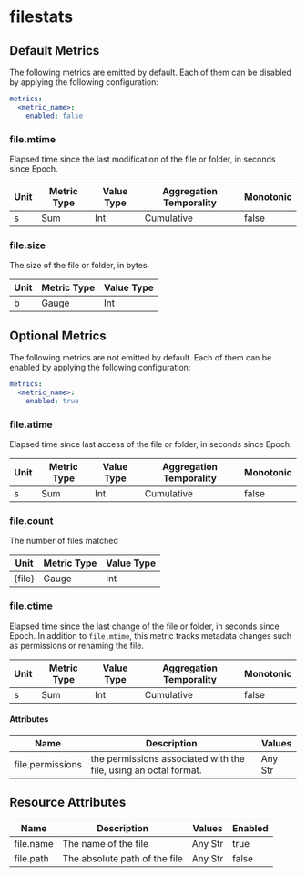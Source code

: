 [comment]: <> (Code generated by mdatagen. DO NOT EDIT.)

# filestats

## Default Metrics

The following metrics are emitted by default. Each of them can be disabled by applying the following configuration:

```yaml
metrics:
  <metric_name>:
    enabled: false
```

### file.mtime

Elapsed time since the last modification of the file or folder, in seconds since Epoch.

| Unit | Metric Type | Value Type | Aggregation Temporality | Monotonic |
| ---- | ----------- | ---------- | ----------------------- | --------- |
| s | Sum | Int | Cumulative | false |

### file.size

The size of the file or folder, in bytes.

| Unit | Metric Type | Value Type |
| ---- | ----------- | ---------- |
| b | Gauge | Int |

## Optional Metrics

The following metrics are not emitted by default. Each of them can be enabled by applying the following configuration:

```yaml
metrics:
  <metric_name>:
    enabled: true
```

### file.atime

Elapsed time since last access of the file or folder, in seconds since Epoch.

| Unit | Metric Type | Value Type | Aggregation Temporality | Monotonic |
| ---- | ----------- | ---------- | ----------------------- | --------- |
| s | Sum | Int | Cumulative | false |

### file.count

The number of files matched

| Unit | Metric Type | Value Type |
| ---- | ----------- | ---------- |
| {file} | Gauge | Int |

### file.ctime

Elapsed time since the last change of the file or folder, in seconds since Epoch. In addition to `file.mtime`, this metric tracks metadata changes such as permissions or renaming the file.

| Unit | Metric Type | Value Type | Aggregation Temporality | Monotonic |
| ---- | ----------- | ---------- | ----------------------- | --------- |
| s | Sum | Int | Cumulative | false |

#### Attributes

| Name | Description | Values |
| ---- | ----------- | ------ |
| file.permissions | the permissions associated with the file, using an octal format. | Any Str |

## Resource Attributes

| Name | Description | Values | Enabled |
| ---- | ----------- | ------ | ------- |
| file.name | The name of the file | Any Str | true |
| file.path | The absolute path of the file | Any Str | false |
